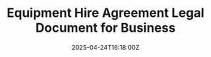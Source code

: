 ---
title: Equipment Hire Agreement Legal Document for Business
linkTitle: Equipment Hire Agreement Legal Document for Business
date: '2025-04-24T16:18:00Z'
weight: 1
description: No content
draft: false
ref: equipment-hire-agreement-legal-document-for-business
---